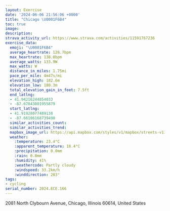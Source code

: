 ```yaml
---
layout: Exercise
date: '2024-06-06 21:56:06 +0000'
title: "Chicago \U0001F6B4"
toc: true
image:
description:
strava_activity_url: https://www.strava.com/activities/11591767236
exercise_data:
  emoji: "\U0001F6B4"
  average_heartrate: 128.7bpm
  max_heartrate: 138.0bpm
  average_watts: 133.9W
  max_watts: W
  distance_in_miles: 1.75mi
  pace_per_mile: 4m47s/mi
  elevation_high: 182.6m
  elevation_low: 180.3m
  total_elevation_gain_in_feet: 7.5ft
  end_latlng:
  - 41.94216244854033
  - -87.67043801955879
  start_latlng:
  - 41.91928077489138
  - -87.66106168739498
  similar_activities_count:
  similar_activities_trend:
  mapbox_image_url: https://api.mapbox.com/styles/v1/mapbox/streets-v11/static/path-5+787af2-1.0(_uz~Fxu%60vOkBAiMF%7BFLuIDcHPkQRwF%40eOTsFFOPUl%40Ub%40iAlBeMvRmAfBq%40p%40i%40%5E%7BAfAkC%60B),pin-s-s+e5b22e(-87.66317,41.92096),pin-s-f+89ae00(-87.66963999999997,41.94116000000002)/auto/800x800?access_token=pk.eyJ1Ijoiam9zaGJlY2ttYW4iLCJhIjoiY205eWR2aDd1MWZ6djJrbXc4a3M0bWZleiJ9.XiG9OWkNcZk2QzjJbxLB4A
  weather:
    :temperature: 23.4°C
    :apparent_temperature: 18.4°C
    :precipitation: 0.0mm
    :rain: 0.0mm
    :humidity: 41%
    :weathercode: Partly cloudy
    :windspeed: 33.2km/h
    :winddirection: 283°
tags:
- cycling
serial_number: 2024.ECE.166
---
```

2081 North Clybourn Avenue, Chicago, Illinois 60614, United States
